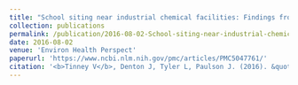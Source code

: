```yaml
---
title: "School siting near industrial chemical facilities: Findings from the U.S. Chemical Safety Board’s investigation of the West Fertilizer explosion"
collection: publications
permalink: /publication/2016-08-02-School-siting-near-industrial-chemical-facilities:-Findings-from-the-U.S.-Chemical-Safety-Board’s-investigation-of-the-West-Fertilizer-explosion
date: 2016-08-02
venue: 'Environ Health Perspect'
paperurl: 'https://www.ncbi.nlm.nih.gov/pmc/articles/PMC5047761/'
citation: '<b>Tinney V</b>, Denton J, Tyler L, Paulson J. (2016). &quot;School siting near industrial chemical facilities: Findings from the U.S. Chemical Safety Board’s investigation of the West Fertilizer explosion.&quot; <i>Environ Health Perspect</i>. 124(10):1493-1496.'
---
```

